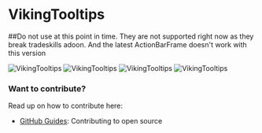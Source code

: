 # VikingTooltips

##Do not use at this point in time. 
They are not supported right now as they break tradeskills adoon. And the latest ActionBarFrame doesn't work with this version

![VikingTooltips](https://cloud.githubusercontent.com/assets/4333206/3357101/a7cf29cc-facb-11e3-8a59-41723a1dceee.png)
![VikingTooltips](https://cloud.githubusercontent.com/assets/4333206/3357106/abdf61b2-facb-11e3-8e2b-54d095c558d7.png)
![VikingTooltips](https://cloud.githubusercontent.com/assets/4333206/3357104/a9db03da-facb-11e3-9df0-7fbd9c78f75b.png)
![VikingTooltips](https://cloud.githubusercontent.com/assets/4333206/3357109/adf0920a-facb-11e3-8b32-cfda6a5b42ec.png)

### Want to contribute?

Read up on how to contribute here:

* [GitHub Guides](https://guides.github.com/activities/contributing-to-open-source/): Contributing to open source

